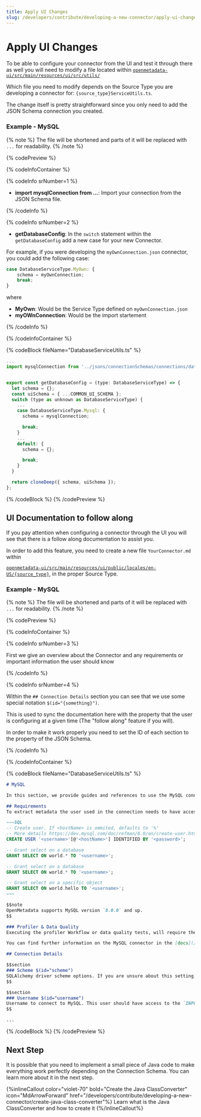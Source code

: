 ```yaml
---
title: Apply UI Changes
slug: /developers/contribute/developing-a-new-connector/apply-ui-changes
---
```


# Apply UI Changes

To be able to configure your connector from the UI and test it through there as well you will need to modify a file located within [`openmetadata-ui/src/main/resources/ui/src/utils/`](https://github.com/open-metadata/OpenMetadata/tree/main/openmetadata-ui/src/main/resources/ui/src/utils)

Which file you need to modify depends on the Source Type you are developing a connector for: `{source_type}ServiceUtils.ts`.

The change itself is pretty straightforward since you only need to add the JSON Schema connection you created.

### Example - MySQL

{% note %}
The file will be shortened and parts of it will be replaced with `...` for readability.
{% /note %}

{% codePreview %}

{% codeInfoContainer %}

{% codeInfo srNumber=1 %}

* **import mysqlConnection from ...**: Import your connection from the JSON Schema file.

{% /codeInfo %}

{% codeInfo srNumber=2 %}

* **getDatabaseConfig**: In the `switch` statement within the `getDatabaseConfig` add a new case for your new Connector.

For example, if you were developing the `myOwnConnection.json` connector, you could add the following case:

```js
case DatabaseServiceType.MyOwn: {
    schema = myOwnConnection;
    break;
}
```

where
- **MyOwn**: Would be the Service Type defined on `myOwnConnection.json`
- **myOWnConnection**: Would be the import startement

{% /codeInfo %}

{% /codeInfoContainer %}

{% codeBlock fileName="DatabaseServiceUtils.ts" %}
```js {% srNumber=1 %}
...
import mysqlConnection from '../jsons/connectionSchemas/connections/database/mysqlConnection.json';
```
```js {% srNumber=2 %}

export const getDatabaseConfig = (type: DatabaseServiceType) => {
  let schema = {};
  const uiSchema = { ...COMMON_UI_SCHEMA };
  switch (type as unknown as DatabaseServiceType) {
    ...
    case DatabaseServiceType.Mysql: {
      schema = mysqlConnection;

      break;
    }
    ...
    default: {
      schema = {};

      break;
    }
  }

  return cloneDeep({ schema, uiSchema });
};

```

{% /codeBlock %}
{% /codePreview %}

## UI Documentation to follow along

If you pay attention when configuring a connector through the UI you will see that there is a follow along documentation to assist you.

In order to add this feature, you need to create a new file `YourConnector.md` within

[`openmetadata-ui/src/main/resources/ui/public/locales/en-US/{source_type}`](https://github.com/open-metadata/OpenMetadata/tree/main/openmetadata-ui/src/main/resources/ui/public/locales/en-US), in the proper Source Type.

### Example - MySQL

{% note %}
The file will be shortened and parts of it will be replaced with `...` for readability.
{% /note %}

{% codePreview %}

{% codeInfoContainer %}

{% codeInfo srNumber=3 %}

First we give an overview about the Connector and any requirements or important information the user should know

{% /codeInfo %}

{% codeInfo srNumber=4 %}

Within the `## Connection Details` section you can see that we use some special notation `$(id="{something}")`.

This is used to sync the documentation here with the property that the user is configuring at a given time (The "follow along" feature if you will).

In order to make it work properly you need to set the ID of each section to the property of the JSON Schema.

{% /codeInfo %}

{% /codeInfoContainer %}

{% codeBlock fileName="DatabaseServiceUtils.ts" %}

```md {% srNumber=3 %}
# MySQL

In this section, we provide guides and references to use the MySQL connector.

## Requirements
To extract metadata the user used in the connection needs to have access to the `INFORMATION_SCHEMA`. By default, a user can see only the rows in the `INFORMATION_SCHEMA` that correspond to objects for which the user has the proper access privileges.

~~~SQL
-- Create user. If <hostName> is ommited, defaults to '%'
-- More details https://dev.mysql.com/doc/refman/8.0/en/create-user.html
CREATE USER '<username>'[@'<hostName>'] IDENTIFIED BY '<password>';

-- Grant select on a database
GRANT SELECT ON world.* TO '<username>';

-- Grant select on a database
GRANT SELECT ON world.* TO '<username>';

-- Grant select on a specific object
GRANT SELECT ON world.hello TO '<username>';
~~~

$$note
OpenMetadata supports MySQL version `8.0.0` and up.
$$

### Profiler & Data Quality
Executing the profiler Workflow or data quality tests, will require the user to have `SELECT` permission on the tables/schemas where the profiler/tests will be executed. The user should also be allowed to view information in `tables` for all objects in the database. More information on the profiler workflow setup can be found [here](/how-to-guides/data-quality-observability/profiler/workflow) and data quality tests [here](/how-to-guides/data-quality-observability/quality/configure).

You can find further information on the MySQL connector in the [docs](/connectors/database/mysql).

```
```md {% srNumber=4 %}
## Connection Details

$$section
### Scheme $(id="scheme")
SQLAlchemy driver scheme options. If you are unsure about this setting, you can use the default value.
$$

$$section
### Username $(id="username")
Username to connect to MySQL. This user should have access to the `INFORMATION_SCHEMA` to extract metadata. Other workflows may require different permissions -- refer to the section above for more information.
$$

...
```

{% /codeBlock %}
{% /codePreview %}

## Next Step

It is possible that you need to implement a small piece of Java code to make everything work perfectly depending on the Connection Schema.
You can learn more about it in the next step.

{%inlineCallout
  color="violet-70"
  bold="Create the Java ClassConverter"
  icon="MdArrowForward"
  href="/developers/contribute/developing-a-new-connector/create-java-class-converter"%}
  Learn what is the Java ClassConverter and how to create it
{%/inlineCallout%}
